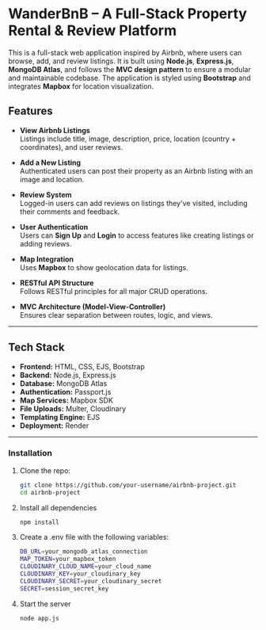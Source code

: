 # WanderBnB – A Full-Stack Property Rental & Review Platform

This is a full-stack web application inspired by Airbnb, where users can browse, add, and review listings. It is built using **Node.js**, **Express.js**, **MongoDB Atlas**, and follows the **MVC design pattern** to ensure a modular and maintainable codebase. The application is styled using **Bootstrap** and integrates **Mapbox** for location visualization.

##  Features

-  **View Airbnb Listings**  
  Listings include title, image, description, price, location (country + coordinates), and user reviews.

-  **Add a New Listing**  
  Authenticated users can post their property as an Airbnb listing with an image and location.

-  **Review System**  
  Logged-in users can add reviews on listings they've visited, including their comments and feedback.

-  **User Authentication**  
  Users can **Sign Up** and **Login** to access features like creating listings or adding reviews.

-  **Map Integration**  
  Uses **Mapbox** to show geolocation data for listings.

-  **RESTful API Structure**  
  Follows RESTful principles for all major CRUD operations.

-  **MVC Architecture (Model-View-Controller)**  
  Ensures clear separation between routes, logic, and views.

---

##  Tech Stack

- **Frontend:** HTML, CSS, EJS, Bootstrap
- **Backend:** Node.js, Express.js
- **Database:** MongoDB Atlas
- **Authentication:** Passport.js
- **Map Services:** Mapbox SDK
- **File Uploads:** Multer, Cloudinary
- **Templating Engine:** EJS
- **Deployment:** Render

---

###  Installation

1. Clone the repo:
   ```bash
   git clone https://github.com/your-username/airbnb-project.git
   cd airbnb-project

2. Install all dependencies
   ```bash
   npm install

3. Create a .env file with the following variables:
   ```bash
   DB_URL=your_mongodb_atlas_connection
   MAP_TOKEN=your_mapbox_token
   CLOUDINARY_CLOUD_NAME=your_cloud_name
   CLOUDINARY_KEY=your_cloudinary_key
   CLOUDINARY_SECRET=your_cloudinary_secret
   SECRET=session_secret_key

4. Start the server
   ```bash
   node app.js
